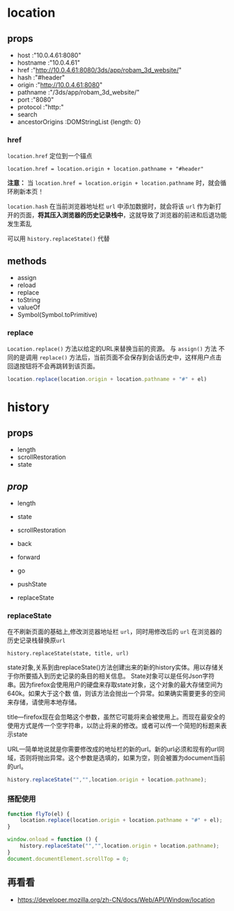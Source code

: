 # location

## props
- host :"10.0.4.61:8080"
- hostname :"10.0.4.61"
- href :"http://10.0.4.61:8080/3ds/app/robam_3d_website/"
- hash :"#header"
- origin :"http://10.0.4.61:8080"
- pathname :"/3ds/app/robam_3d_website/"
- port :"8080"
- protocol :"http:"
- search
- ancestorOrigins :DOMStringList {length: 0}

### href
`location.href` 定位到一个锚点

`location.href = location.origin + location.pathname + "#header"`

**注意：**
当 `location.href = location.origin + location.pathname` 时，就会循环刷新本页！

`location.hash` 在当前浏览器地址栏 `url` 中添加数据时，就会将该 `url` 作为新打开的页面，**将其压入浏览器的历史记录栈中**，这就导致了浏览器的前进和后退功能发生紊乱

可以用 `history.replaceState()` 代替

## methods

- assign
- reload
- replace
- toString
- valueOf
- Symbol(Symbol.toPrimitive)


### replace

`Location.replace()` 方法以给定的URL来替换当前的资源。 与 `assign()` 方法 不同的是调用 `replace()` 方法后，当前页面不会保存到会话历史中，这样用户点击回退按钮将不会再跳转到该页面。

```javascript
location.replace(location.origin + location.pathname + "#" + el)
```


# history

## props
- length
- scrollRestoration
- state

## _prop_
- length
- state
- scrollRestoration

- back
- forward
- go
- pushState
- replaceState

### replaceState
在不刷新页面的基础上,修改浏览器地址栏 `url`，同时用修改后的 `url` 在浏览器的历史记录栈替换原`url`

`history.replaceState(state, title, url)`

state对象,关系到由replaceState()方法创建出来的新的history实体。用以存储关于你所要插入到历史记录的条目的相关信息。
State对象可以是任何Json字符串。因为firefox会使用用户的硬盘来存取state对象，这个对象的最大存储空间为640k。如果大于这个数 值，则该方法会抛出一个异常。如果确实需要更多的空间来存储，请使用本地存储。

title—firefox现在会忽略这个参数，虽然它可能将来会被使用上。而现在最安全的使用方式是传一个空字符串，以防止将来的修改。或者可以传一个简短的标题来表示state

URL—简单地说就是你需要修改成的地址栏的新的url。新的url必须和现有的url同域，否则将抛出异常。这个参数是选填的，如果为空，则会被置为document当前的url。

```javascript
history.replaceState("","",location.origin + location.pathname);
```

### 搭配使用
```javascript
function flyTo(el) {
    location.replace(location.origin + location.pathname + "#" + el);
}

window.onload = function () {
    history.replaceState("","",location.origin + location.pathname);
}
document.documentElement.scrollTop = 0;
```


## 再看看
- https://developer.mozilla.org/zh-CN/docs/Web/API/Window/location

